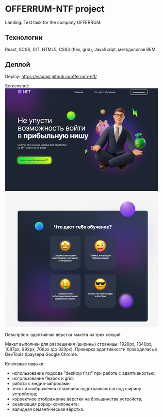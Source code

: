 # OFFERRUM-NTF project

Landing. Test task for the company OFFERRUM.

## Технологии

React, SCSS, GIT, HTML5, CSS3 (flex, grid), JavaScript, методология BEM.

## Деплой

Deploy: https://vladapl.github.io/offerrum-nft/

Screenshot:
![](https://github.com/VladaPL/offerrum-nft/raw/main/img-readme.png)

Description: адаптивная вёрстка макета из трех секций.

Макет выполнен для разрешения (ширины) страницы: 1920рх, 1340px, 1087рх, 992px, 768рх (до 320px).
Проверка адаптивности проводилась в DevTools браузера Google Chrome.

Ключевые навыки:

-   использование подхода "desktop first" при работе с адаптивностью;
-   использование flexbox и grid;
-   работа с медиа-запросами;
-   текст и изображения отзывчиво подстраиваются под ширину устройства;
-   корректное отображение вёрстки на большинстве устройств;
-   реализация popup-компонента;
-   валидная семантическая вёрстка.
